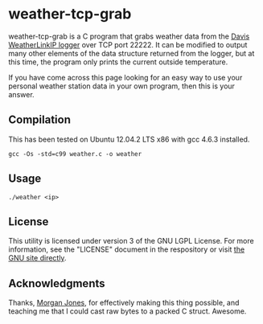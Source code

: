 weather-tcp-grab
================

weather-tcp-grab is a C program that grabs weather data from the [Davis WeatherLinkIP logger](http://www.davisnet.com/weather/products/weather_product.asp?pnum=06555) over TCP port 22222. It can be modified to output many other elements of the data structure returned from the logger, but at this time, the program only prints the current outside temperature.

If you have come across this page looking for an easy way to use your personal weather station data in your own program, then this is your answer.

## Compilation

This has been tested on Ubuntu 12.04.2 LTS x86 with gcc 4.6.3 installed.

    gcc -Os -std=c99 weather.c -o weather

## Usage

    ./weather <ip>

## License

This utility is licensed under version 3 of the GNU LGPL License. For more information, see the "LICENSE" document in the respository or visit [the GNU site directly](http://www.gnu.org/licenses/lgpl.html).

## Acknowledgments

Thanks, [Morgan Jones](https://github.com/numinit), for effectively making this thing possible, and teaching me that I could cast raw bytes to a packed C struct. Awesome.
